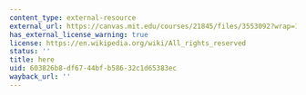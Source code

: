 ```yaml
---
content_type: external-resource
external_url: https://canvas.mit.edu/courses/21845/files/3553092?wrap=1
has_external_license_warning: true
license: https://en.wikipedia.org/wiki/All_rights_reserved
status: ''
title: here
uid: 603826b8-df67-44bf-b586-32c1d65383ec
wayback_url: ''
---
```

